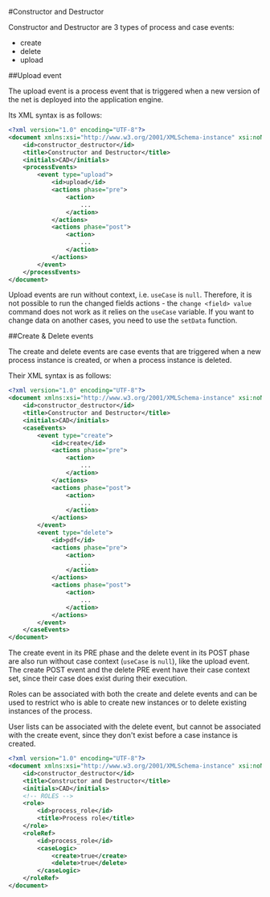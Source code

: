 #Constructor and Destructor

Constructor and Destructor are 3 types of process and case events:

*   create
*   delete
*   upload

##Upload event

The upload event is a process event that is triggered when a new version of the net is deployed into the application engine.

Its XML syntax is as follows:

```xml
<?xml version="1.0" encoding="UTF-8"?>
<document xmlns:xsi="http://www.w3.org/2001/XMLSchema-instance" xsi:noNamespaceSchemaLocation="https://raw.githubusercontent.com/netgrif/petriflow/main/petriflow.schema.xsd">
    <id>constructor_destructor</id>
    <title>Constructor and Destructor</title>
    <initials>CAD</initials>
    <processEvents>
        <event type="upload">
            <id>upload</id>
            <actions phase="pre">
                <action>
                    ...
                </action>
            </actions>
            <actions phase="post">
                <action>
                    ...
                </action>
            </actions>
        </event>
    </processEvents>
</document>
```

Upload events are run without context, i.e. `useCase` is `null`. Therefore, it is not possible to run the changed fields actions - the `change <field> value` command does not work as it relies on the `useCase` variable.
If you want to change data on another cases, you need to use the `setData` function.

##Create & Delete events

The create and delete events are case events that are triggered when a new process instance is created, or when a process instance is deleted.

Their XML syntax is as follows:

```xml
<?xml version="1.0" encoding="UTF-8"?>
<document xmlns:xsi="http://www.w3.org/2001/XMLSchema-instance" xsi:noNamespaceSchemaLocation="https://raw.githubusercontent.com/netgrif/petriflow/main/petriflow.schema.xsd">
    <id>constructor_destructor</id>
    <title>Constructor and Destructor</title>
    <initials>CAD</initials>
    <caseEvents>
        <event type="create">
            <id>create</id>
            <actions phase="pre">
                <action>
                    ...
                </action>
            </actions>
            <actions phase="post">
                <action>
                    ...
                </action>
            </actions>
        </event>
        <event type="delete">
            <id>pdf</id>
            <actions phase="pre">
                <action>
                    ...
                </action>
            </actions>
            <actions phase="post">
                <action>
                    ...
                </action>
            </actions>
        </event>
    </caseEvents>
</document>
```

The create event in its PRE phase and the delete event in its POST phase are also run without case context (`useCase` is `null`), like the upload event.
The create POST event and the delete PRE event have their case context set, since their case does exist during their execution.

Roles can be associated with both the create and delete events and can be used to restrict who is able to create new instances or to delete existing instances of the process.

User lists can be associated with the delete event, but cannot be associated with the create event, since they don't exist before a case instance is created.

```xml
<?xml version="1.0" encoding="UTF-8"?>
<document xmlns:xsi="http://www.w3.org/2001/XMLSchema-instance" xsi:noNamespaceSchemaLocation="https://raw.githubusercontent.com/netgrif/petriflow/main/petriflow.schema.xsd">
    <id>constructor_destructor</id>
    <title>Constructor and Destructor</title>
    <initials>CAD</initials>
    <!-- ROLES -->
    <role>
        <id>process_role</id>
        <title>Process role</title>
    </role>
    <roleRef>
        <id>process_role</id>
        <caseLogic>
            <create>true</create>
            <delete>true</delete>
        </caseLogic>
    </roleRef>
</document>
```

